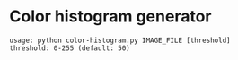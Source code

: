 # Color histogram generator

```
usage: python color-histogram.py IMAGE_FILE [threshold]
threshold: 0-255 (default: 50)
```
